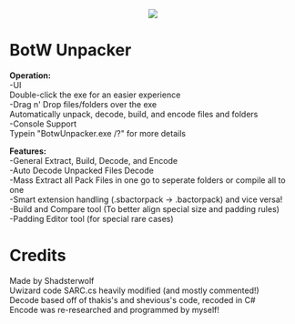 <p align="center"> 
<img src="https://github.com/Shadsterwolf/BotWUnpacker/blob/master/BotWUnpacker/images/ZeldaUnpackerLogo.png"/>
</p>

# BotW Unpacker
<b>Operation:</b> <br />
-UI <br />
Double-click the exe for an easier experience <br />
-Drag n' Drop files/folders over the exe <br />
Automatically unpack, decode, build, and encode files and folders <br />
-Console Support <br />
Typein "BotwUnpacker.exe /?" for more details <br />

<b>Features:</b> <br />
-General Extract, Build, Decode, and Encode <br />
-Auto Decode Unpacked Files Decode <br />
-Mass Extract all Pack Files in one go to seperate folders or compile all to one <br />
-Smart extension handling (.sbactorpack -> .bactorpack) and vice versa! <br />
-Build and Compare tool (To better align special size and padding rules) <br />
-Padding Editor tool (for special rare cases) <br />

# Credits
Made by Shadsterwolf <br />
Uwizard code SARC.cs heavily modified (and mostly commented!) <br />
Decode based off of thakis's and shevious's code, recoded in C# <br />
Encode was re-researched and programmed by myself!

